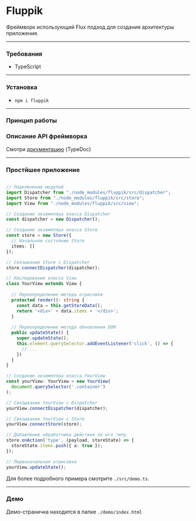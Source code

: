 # Fluppik

Фреймворк использующий Flux подход для создания архитектуры приложения.

---

### Требования

- TypeScript

---

### Установка

- `npm i fluppik`

---

### Принцип работы



### Описание API фреймворка

Смотри [документацию](http://google.com) (TypeDoc)

---

### Простйшее приложение

```typescript

// Подключение модулей
import Dispatcher from "./node_modules/fluppik/src/dispatcher";
import Store from "./node_modules/fluppik/src/store";
import View from "./node_modules/fluppik/src/view";

// Создание экземпляра класса Dispatcher
const dispatcher = new Dispatcher();

// Создание экземпляра класса Store
const store = new Store({
  // Начальное состояние Store
  items: []
});

// Связывание Store с Dispatcher
store.connectDispatcher(dispatcher);

// Наследование класса View
class YourView extends View {
  
  // Переопределение метода отрисовки
  protected render(): string {
    const data = this.getStoreData();
    return '<div>' + data.items + '</div>';
  }
  
  // Переопределение метода обновления DOM
  public updateState() {
    super.updateState();
    this.element.querySelector.addEventListener('click', () => {
      // ...
    })
  }
}

// Создание экземпляра класса YourView
const yourView: YourView = new YourView(
  document.querySelector('.container')
);

// Связывание YourView с Dispatcher
yourView.connectDispatcher(dispatcher);

// Связывание YourView с Store
yourView.connectStore(store);

// Добавление обработчика действия по его типу
store.onAction('type', (payload, storeState) => {
  storeState.items.push({ a: true });
});

// Первоначальная отрисовка
yourView.updateState();

```
Для более подробного примера смотрите `./src/demo.ts`.

---

### Демо

Демо-страничка находится в папке `./demo/index.html`
